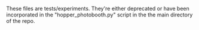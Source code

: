 These files are tests/experiments.  They're either deprecated or have been incorporated in the "hopper_photobooth.py" script in the the main directory of the repo.
